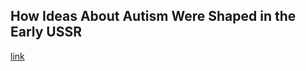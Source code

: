 ## How Ideas About Autism Were Shaped in the Early USSR

[link](https://www.psychologytoday.com/intl/blog/politics-and-disability/202101/how-ideas-about-autism-were-shaped-in-the-early-ussr)
